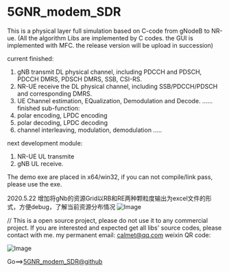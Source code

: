 # 5GNR_modem_SDR
This is a physical layer full simulation based on C-code from gNodeB to NR-ue.
(All the algorithm Libs are implemented by C codes. the GUI is implemented with MFC. the release version will be upload in succession)

current finished:
1. gNB transmit DL physical channel, including PDCCH and PDSCH, PDCCH DMRS, PDSCH DMRS, SSB, CSI-RS.
2. NR-UE receive the DL physical channel, including SSB/PDCCH/PDSCH and corresponding DMRS. 
3. UE Channel estimation, EQualization, Demodulation and Decode.
......
finished sub-function:
1. polar encoding, LPDC encoding
2. polar decoding, LPDC decoding
3. channel interleaving, modulation, demodulation
.....

next development module:
1. NR-UE UL transmite
2. gNB UL receive.

The demo exe are placed in x64/win32, if you can not compile/link pass, please use the exe. 

2020.5.22
增加将gNb的资源Grid以RB和RE两种颗粒度输出为excel文件的形式，方便debug，了解当前资源分布情况
![Image](https://github.com/wirelessModem/wirelessModem.github.io/blob/master/NbTxViewRBGrid.png?raw=true)

//
This is a open source project, please do not use it to any commercial project. 
If you are interested and expected get all libs' source codes, please contact with me.
my permanent email: calmet@qq.com
weixin QR code:

![Image](https://github.com/wirelessModem/wirelessModem.github.io/blob/master/weixin.png?raw=true)

Go==>[5GNR_modem_SDR@github](https://github.com/wirelessModem/wirelessModem.github.io)
